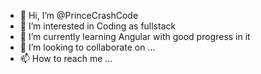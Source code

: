 - 👋 Hi, I’m @PrinceCrashCode
- 👀 I’m interested in Coding as fullstack
- 🌱 I’m currently learning Angular with good progress in it
- 💞️ I’m looking to collaborate on ...
- 📫 How to reach me ...

<!---
PrinceCrashCode/PrinceCrashCode is a ✨ special ✨ repository because its `README.md` (this file) appears on your GitHub profile.
You can click the Preview link to take a look at your changes.
--->
